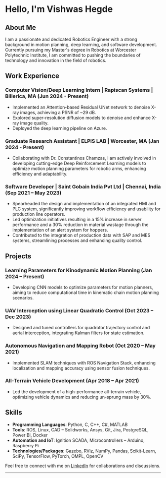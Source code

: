 # Hello, I'm Vishwas Hegde

## About Me
I am a passionate and dedicated Robotics Engineer with a strong background in motion planning, deep learning, and software development. Currently pursuing my Master's degree in Robotics at Worcester Polytechnic Institute, I am committed to pushing the boundaries of technology and innovation in the field of robotics.

## Work Experience
### Computer Vision/Deep Learning Intern | Rapiscan Systems | Billerica, MA (Jun 2024 - Present)
- Implemented an Attention-based Residual UNet network to denoise X-ray images, achieving a PSNR of ~29 dB.
- Explored super-resolution diffusion models to denoise and enhance X-ray image quality.
- Deployed the deep learning pipeline on Azure.
  
### Graduate Research Assistant | ELPIS LAB | Worcester, MA (Jan 2024 - Present)
- Collaborating with Dr. Constantinos Chamzas, I am actively involved in developing cutting-edge Deep Reinforcement Learning models to optimize motion planning parameters for robotic arms, enhancing efficiency and adaptability.

### Software Developer | Saint Gobain India Pvt Ltd | Chennai, India (Sep 2021 – May 2023)
- Spearheaded the design and implementation of an integrated HMI and PLC system, significantly improving workflow efficiency and usability for production line operators.
- Led optimization initiatives resulting in a 15% increase in server performance and a 30% reduction in material wastage through the implementation of an alert system for hoppers.
- Contributed to the integration of production data with SAP and MES systems, streamlining processes and enhancing quality control.

## Projects
### Learning Parameters for Kinodynamic Motion Planning (Jan 2024 – Present)
- Developing CNN models to optimize parameters for motion planners, aiming to reduce computational time in kinematic chain motion planning scenarios.

### UAV Interception using Linear Quadratic Control (Oct 2023 – Dec 2023)
- Designed and tuned controllers for quadrotor trajectory control and aerial interception, integrating Kalman filters for state estimation.

### Autonomous Navigation and Mapping Robot (Oct 2020 – May 2021)
- Implemented SLAM techniques with ROS Navigation Stack, enhancing localization and mapping accuracy using sensor fusion techniques.

### All-Terrain Vehicle Development (Apr 2018 – Apr 2021)
- Led the development of a high-performance all-terrain vehicle, optimizing vehicle dynamics and reducing un-sprung mass by 30%.

## Skills
- **Programming Languages**: Python, C, C++, C#, MATLAB
- **Tools**: ROS, Linux, CAD – Solidworks, Ansys, Git, Jira, PostgreSQL, Power BI, Docker
- **Automation and IoT**: Ignition SCADA, Microcontrollers – Arduino, Raspberry Pi
- **Technologies/Packages**: Gazebo, RViz, NumPy, Pandas, Scikit-Learn, SciPy, TensorFlow, PyTorch, OMPL, OpenCV

Feel free to connect with me on [LinkedIn](https://www.linkedin.com/in/vishwas-d-hegde/) for collaborations and discussions.

---
